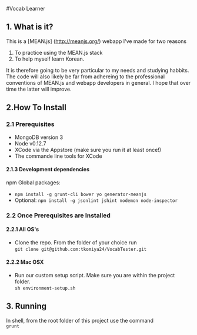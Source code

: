 #Vocab Learner

## 1. What is it?

This is a [MEAN.js] (http://meanjs.org/) webapp I've made for two reasons  
  1. To practice using the MEAN.js stack  
  2. To help myself learn Korean.

It is therefore going to be very particular to my needs and studying habbits. The code will also likely be far from adhereing to the professional conventions of MEAN.js and webapp developers in general. I hope that over time the latter will improve.

## 2.How To Install

### 2.1 Prerequisites

  * MongoDB version 3
  * Node v0.12.7
  * XCode via the Appstore (make sure you run it at least once!)
  * The commande line tools for XCode

#### 2.1.3 Development dependencies

  npm Global packages:
  * `npm install -g grunt-cli bower yo generator-meanjs`
  * Optional: `npm install -g jsonlint jshint nodemon node-inspector`  

### 2.2 Once Prerequisites are Installed  

#### 2.2.1 All OS's  

  * Clone the repo. From the folder of your choice run  
  `git clone git@github.com:tkomiya24/VocabTester.git`   

#### 2.2.2 Mac OSX  

  * Run our custom setup script. Make sure you are within the project folder.   
  `sh environment-setup.sh`

## 3. Running

In shell, from the root folder of this project use the command  
`grunt`  
